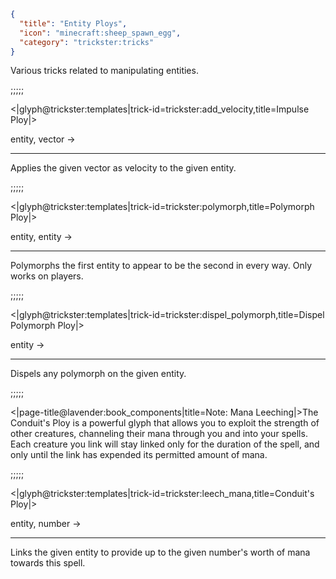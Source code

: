 ```json
{
  "title": "Entity Ploys",
  "icon": "minecraft:sheep_spawn_egg",
  "category": "trickster:tricks"
}
```

Various tricks related to manipulating entities.

;;;;;

<|glyph@trickster:templates|trick-id=trickster:add_velocity,title=Impulse Ploy|>

entity, vector ->

---

Applies the given vector as velocity to the given entity.

;;;;;

<|glyph@trickster:templates|trick-id=trickster:polymorph,title=Polymorph Ploy|>

entity, entity ->

---

Polymorphs the first entity to appear to be the second in every way. Only works on players.

;;;;;

<|glyph@trickster:templates|trick-id=trickster:dispel_polymorph,title=Dispel Polymorph Ploy|>

entity ->

---

Dispels any polymorph on the given entity.

;;;;;

<|page-title@lavender:book_components|title=Note: Mana Leeching|>The Conduit's Ploy is a powerful glyph that allows 
you to exploit the strength of other creatures, channeling their mana through you and into your spells. 
Each creature you link will stay linked only for the duration of the spell, 
and only until the link has expended its permitted amount of mana. 


;;;;;

<|glyph@trickster:templates|trick-id=trickster:leech_mana,title=Conduit's Ploy|>

entity, number ->

---

Links the given entity to provide up to the given number's worth of mana towards this spell.